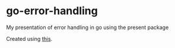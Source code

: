 # go-error-handling
My presentation of error handling in go using the present package

Created using [this](http://halyph.com/blog/2015/05/18/golang-presentation-tool.html).